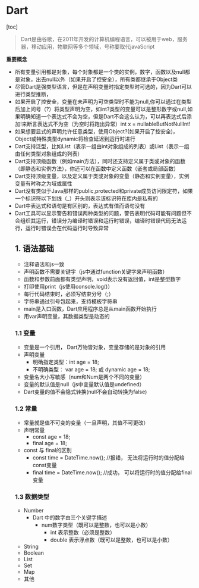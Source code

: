 # Dart
[toc]

> Dart是由谷歌，在2011年开发的计算机编程语言，可以被用于web，服务器，移动应用，物联网等多个领域，号称要取代javaScript

**重要概念**
- 所有变量引用都是对象，每个对象都是一个类的实例，数字，函数以及null都是对象，出去null以外（如果开启了控安全），所有类都继承于Object类
- 尽管Dart是强类型语言，但是在声明变量时指定类型时可选的，因为Dart可以进行类型推断，
- 如果开启了控安全，变量在未声明为可空类型时不能为null,你可以通过在类型后加上问号（?）将类型声明为空，如int?类型的变量可以是整形数字或null,如果明确知道一个表达式不会为空，但是Dart不会这么认为，可以再表达式后添加!来断言表达式不为空（为空时将跑出异常）int x = nullableButNotNullInt!
- 如果想要显式的声明允许任意类型，使用Object?(如果开启了控安全)， Object或特殊类型dynamic将检查延迟到运行时进行
- Dart支持泛型，比如List<int>（表示一组由int对象组成的列表）或List<Object>（表示一组由任何类型对象组成的列表）
- Dart支持顶级函数（例如main方法），同时还支持定义属于类或对象的函数（即静态和实例方法），你还可以在函数中定义函数（嵌套或局部函数）
- Dart支持顶级变量，以及定义属于类或对象的变量（静态和实例变量），实例变量有时称之为域或属性
- Dart没有类似于Java那样的public,protected和private成员访问限定符，如果一个标识符以下划线（_）开头则表示该标识符在库内是私有的
- Dart中表达式和语句是有区别的，表达式有值而语句没有
- Dart工具可以显示警告和错误两种类型的问题，警告表明代码可能有问题但不会组织其运行，错误分为编译时错误和运行时错误，编译时错误代码无法运行，运行时错误会在代码运行时导致异常


## 1. 语法基础
- 注释语法和js一致
- 声明函数不需要关键字（js中通过function关键字来声明函数）
- 函数和参数前面都有类型声明，void表示没有返回值，int是整型数字
- 打印使用print（js使用console.log()）
- 每行代码结束时，必须写结束分号（;）
- 字符串通过引号包起来，支持模板字符串
- main是入口函数，Dart应用程序总是从main函数开始执行
- 用var声明变量，其数据类型是动态的

### 1.1 变量
- 变量是一个引用， Dart万物皆对象，变量存储的是对象的引用
- 声明变量
  - 明确指定类型：int age = 18;
  - 不明确类型： var age = 18; 或 dynamic age = 18;
- 变量名大小写敏感（num和Num是两个不同的变量）
- 变量的默认值是null（js中变量默认值是undefined）
- Dart变量的值不会隐式转换(null不会自动转换为false)

### 1.2 常量
- 常量就是值不可变的变量（一旦声明，其值不可更改）
- 声明常量
  - const age = 18;
  - final age = 18;
- const 与 final的区别
  - const time = DateTime.now(); //报错， 无法将运行时的值分配给const变量
  - final time = DateTime.now(); //成功， 可以将运行时的值分配给final变量

### 1.3 数据类型
- Number
  - Dart 中的数字由三个关键字描述
    - num数字类型（既可以是整数，也可以是小数）
      - int 表示整数（必须是整数）
      - double 表示浮点数（既可以是整数，也可以是小数）
- String
- Boolean
- List 
- Set
- Map
- 其他